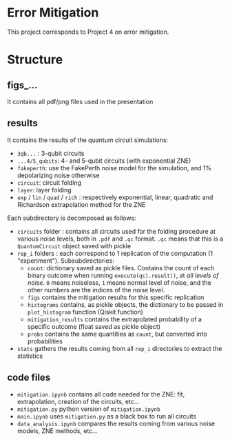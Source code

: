 # Error Mitigation

This project corresponds to Project 4 on error mitigation.

# Structure

## figs_...

It contains all pdf/png files used in the presentation

## results

It contains the results of the quantum circuit simulations:
- `3qb...` : 3-qubit circuits
- `...4/5_qubits`: 4- and 5-qubit circuits (with exponential ZNE)
- `fakeperth`: use the FakePerth noise model for the simulation, and 1% depolarizing noise otherwise
- `circuit`: circuit folding
- `layer`: layer folding
- `exp` / `lin` / `quad` / `rich` : respectively exponential, linear, quadratic and Richardson extrapolation method for the ZNE


Each subdirectory is decomposed as follows:
- `circuits` folder : contains all circuits used for the folding procedure at various noise levels, both in `.pdf` and `.qc` format. `.qc` means that this is a `QuantumCircuit` object saved with pickle
- `rep_i` folders : each correspond to 1 replication of the computation (1 "experiment"). Subsubdirectories:
    - `count`: dictionary saved as pickle files. Contains the count of each binary outcome when running `execute(qc).result()`, at *all levels of noise*. `0` means noiseless, `1` means normal level of noise, and the other numbers are the indices of the noise level.
    - `figs` contains the mitigation results for this specific replication
    - `histograms` contains, as pickle objects, the dictionary to be passed in `plot_histogram` function (Qiskit function)
    - `mitigation_results` contains the extrapolated probability of a specific outcome (float saved as pickle object)
    - `probs` contains the same quantities as `count`, but converted into probabilities
- `stats` gathers the results coming from all `rep_i` directories to extract the statistics

## code files

- `mitigation.ipynb` contains all code needed for the ZNE: fit, extrapolation, creation of the circuits, etc...
- `mitigation.py` python version of `mitigation.ipynb`
- `main.ipynb` uses `mitigation.py` as a black box to run all circuits
- `data_analysis.ipynb` compares the results coming from various noise models, ZNE methods, etc...  



